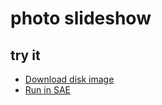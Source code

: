photo slideshow
===============

try it
------
  * [Download disk image](bin/slideshow.adf?raw=true)
  * <a href="http://alpine9000.github.io/ScriptedAmigaEmulator/#amiga_examples/slideshow.adf" target="_blank">Run in SAE</a>
